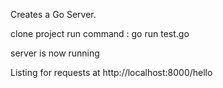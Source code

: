 
Creates a Go Server.

clone project
run command : go run test.go

server is now running 

Listing for requests at http://localhost:8000/hello
